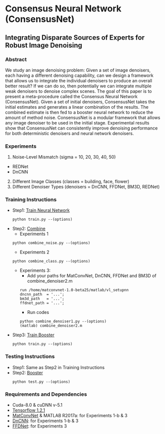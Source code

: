 # Consensus Neural Network (ConsensusNet)

## Integrating Disparate Sources of Experts for Robust Image Denoising

### Abstract

We study an image denoising problem: Given a set of image denoisers, each having a different denoising capability, can we design a framework that allows us to integrate the individual denoisers to produce an overall better result? If we can do so, then potentially we can integrate multiple weak denoisers to denoise complex scenes. The goal of this paper is to present a meta-procedure called the Consensus Neural Network (ConsensusNet). Given a set of initial denoisers, ConsensusNet takes the initial estimates and generates a linear combination of the results. The combined estimate is then fed to a booster neural network to reduce the amount of method noise. ConsensusNet is a modular framework that allows any image denoiser to be used in the initial stage. Experimental results show that ConsensusNet can consistently improve denoising performance for both deterministic denoisers and neural network denoisers.


### Experiments
1. Noise-Level Mismatch (sigma = 10, 20, 30, 40, 50)
- REDNet
- DnCNN
2. Different Image Classes (classes = building, face, flower)
3. Different Denoiser Types (denoisers = DnCNN, FFDNet, BM3D, REDNet)

### Training Instructions
- Step1: [Train Neural Network](./train/1.single)
  ```
  python train.py --(options)
  ```
- Step2: [Combine](./combine)
  - Experiments 1
  ```
  python combine_noise.py --(options)
  ```
  - Experiments 2
  ```
  python combine_class.py --(options)
  ```
  - Experiments 3: 
    - Add your paths for MatConvNet, DnCNN, FFDNet and BM3D of combine_denoiser2.m
    ```
    run /home/matconvnet-1.0-beta25/matlab/vl_setupnn
    dncnn_path	= '...';
    bm3d_path	= '...';
    ffdnet_path	= '...';
    ```
    - Run codes
    ```
    python combine_denoiser1.py --(options)
    (matlab) combine_denoiser2.m
    ```
- Step3: [Train Booster](./train/2.booster)
  ```
  python train.py --(options)
  ```

### Testing Instructions
- Step1: Same as Step2 in Training Instructions
- Step2: [Booster](./test)
  ```
  python test.py --(options)
  ```

### Requirements and Dependencies
- Cuda-8.0 & cuDNN v-5.1
- [Tensorflow 1.2.1](https://www.tensorflow.org/)
- [MatConvNet](http://www.vlfeat.org/matconvnet/) & MATLAB R2017a: for Experiments 1-b & 3
- [DnCNN](https://github.com/cszn/DnCNN): for Experiments 1-b & 3
- [FFDNet](https://github.com/cszn/FFDNet): for Experiments 3
